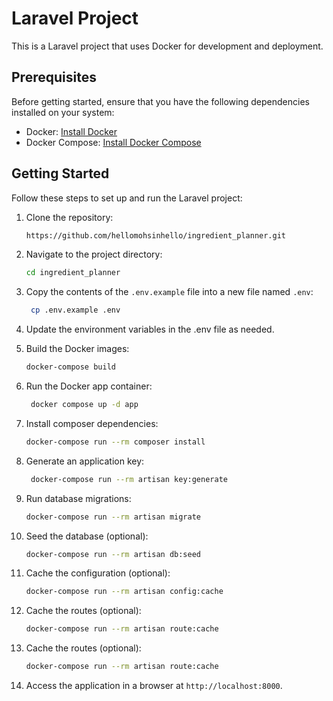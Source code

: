 # Laravel Project

This is a Laravel project that uses Docker for development and deployment.

## Prerequisites

Before getting started, ensure that you have the following dependencies installed on your system:

- Docker: [Install Docker](https://docs.docker.com/get-docker/)
- Docker Compose: [Install Docker Compose](https://docs.docker.com/compose/install/)

## Getting Started

Follow these steps to set up and run the Laravel project:

1. Clone the repository:

   ```bash
   https://github.com/hellomohsinhello/ingredient_planner.git
   ```
   
2. Navigate to the project directory:

   ```bash
   cd ingredient_planner
   ```
   
3. Copy the contents of the `.env.example` file into a new file named `.env`:

   ```bash
    cp .env.example .env
    ```

4. Update the environment variables in the .env file as needed.
5. Build the Docker images:

   ```bash
   docker-compose build
   ```
   
6. Run the Docker app container:

   ```bash
    docker compose up -d app
    ```
   
7. Install composer dependencies:
 
   ```bash
   docker-compose run --rm composer install
   ```
   
8. Generate an application key:

   ```bash
    docker-compose run --rm artisan key:generate
    ```
   
9. Run database migrations:

   ```bash
   docker-compose run --rm artisan migrate
   ```
    
10. Seed the database (optional):

    ```bash
    docker-compose run --rm artisan db:seed
    ```
    
11. Cache the configuration (optional):

    ```bash
    docker-compose run --rm artisan config:cache
    ```
    
12. Cache the routes (optional):

    ```bash
    docker-compose run --rm artisan route:cache
    ```
    
13. Cache the routes (optional):

    ```bash
    docker-compose run --rm artisan route:cache
    ```
    
14. Access the application in a browser at `http://localhost:8000`.
